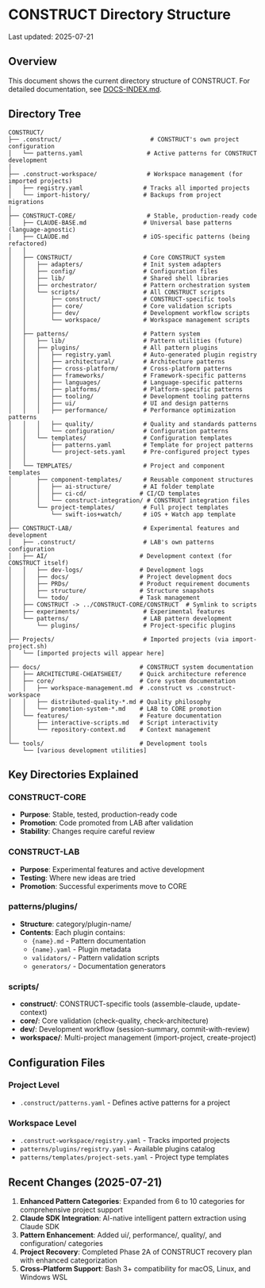 # CONSTRUCT Directory Structure

Last updated: 2025-07-21

## Overview

This document shows the current directory structure of CONSTRUCT. For detailed documentation, see [DOCS-INDEX.md](DOCS-INDEX.md).

## Directory Tree

```
CONSTRUCT/
├── .construct/                         # CONSTRUCT's own project configuration
│   └── patterns.yaml                  # Active patterns for CONSTRUCT development
│
├── .construct-workspace/              # Workspace management (for imported projects)
│   ├── registry.yaml                 # Tracks all imported projects
│   └── import-history/               # Backups from project migrations
│
├── CONSTRUCT-CORE/                    # Stable, production-ready code
│   ├── CLAUDE-BASE.md                # Universal base patterns (language-agnostic)
│   ├── CLAUDE.md                     # iOS-specific patterns (being refactored)
│   │
│   ├── CONSTRUCT/                    # Core CONSTRUCT system
│   │   ├── adapters/                 # Init system adapters
│   │   ├── config/                   # Configuration files
│   │   ├── lib/                      # Shared shell libraries
│   │   ├── orchestrator/             # Pattern orchestration system
│   │   └── scripts/                  # All CONSTRUCT scripts
│   │       ├── construct/            # CONSTRUCT-specific tools
│   │       ├── core/                 # Core validation scripts
│   │       ├── dev/                  # Development workflow scripts
│   │       └── workspace/            # Workspace management scripts
│   │
│   ├── patterns/                     # Pattern system
│   │   ├── lib/                      # Pattern utilities (future)
│   │   ├── plugins/                  # All pattern plugins
│   │   │   ├── registry.yaml         # Auto-generated plugin registry
│   │   │   ├── architectural/        # Architecture patterns
│   │   │   ├── cross-platform/       # Cross-platform patterns
│   │   │   ├── frameworks/           # Framework-specific patterns
│   │   │   ├── languages/            # Language-specific patterns
│   │   │   ├── platforms/            # Platform-specific patterns
│   │   │   ├── tooling/              # Development tooling patterns
│   │   │   ├── ui/                   # UI and design patterns
│   │   │   ├── performance/          # Performance optimization patterns
│   │   │   ├── quality/              # Quality and standards patterns
│   │   │   └── configuration/        # Configuration patterns
│   │   └── templates/                # Configuration templates
│   │       ├── patterns.yaml         # Template for project patterns
│   │       └── project-sets.yaml     # Pre-configured project types
│   │
│   └── TEMPLATES/                    # Project and component templates
│       ├── component-templates/      # Reusable component structures
│       │   ├── ai-structure/         # AI folder template
│       │   ├── ci-cd/               # CI/CD templates
│       │   └── construct-integration/ # CONSTRUCT integration files
│       └── project-templates/        # Full project templates
│           └── swift-ios+watch/      # iOS + Watch app template
│
├── CONSTRUCT-LAB/                    # Experimental features and development
│   ├── .construct/                   # LAB's own patterns configuration
│   ├── AI/                          # Development context (for CONSTRUCT itself)
│   │   ├── dev-logs/                # Development logs
│   │   ├── docs/                    # Project development docs
│   │   ├── PRDs/                    # Product requirement documents
│   │   ├── structure/               # Structure snapshots
│   │   └── todo/                    # Task management
│   ├── CONSTRUCT -> ../CONSTRUCT-CORE/CONSTRUCT  # Symlink to scripts
│   ├── experiments/                  # Experimental features
│   └── patterns/                     # LAB pattern development
│       └── plugins/                  # Project-specific plugins
│
├── Projects/                         # Imported projects (via import-project.sh)
│   └── [imported projects will appear here]
│
├── docs/                            # CONSTRUCT system documentation
│   ├── ARCHITECTURE-CHEATSHEET/     # Quick architecture reference
│   ├── core/                        # Core system documentation
│   │   ├── workspace-management.md  # .construct vs .construct-workspace
│   │   ├── distributed-quality-*.md # Quality philosophy
│   │   └── promotion-system-*.md    # LAB to CORE promotion
│   └── features/                    # Feature documentation
│       ├── interactive-scripts.md   # Script interactivity
│       └── repository-context.md    # Context management
│
└── tools/                           # Development tools
    └── [various development utilities]
```

## Key Directories Explained

### CONSTRUCT-CORE
- **Purpose**: Stable, tested, production-ready code
- **Promotion**: Code promoted from LAB after validation
- **Stability**: Changes require careful review

### CONSTRUCT-LAB
- **Purpose**: Experimental features and active development
- **Testing**: Where new ideas are tried
- **Promotion**: Successful experiments move to CORE

### patterns/plugins/
- **Structure**: category/plugin-name/
- **Contents**: Each plugin contains:
  - `{name}.md` - Pattern documentation
  - `{name}.yaml` - Plugin metadata
  - `validators/` - Pattern validation scripts
  - `generators/` - Documentation generators

### scripts/
- **construct/**: CONSTRUCT-specific tools (assemble-claude, update-context)
- **core/**: Core validation (check-quality, check-architecture)
- **dev/**: Development workflow (session-summary, commit-with-review)
- **workspace/**: Multi-project management (import-project, create-project)

## Configuration Files

### Project Level
- `.construct/patterns.yaml` - Defines active patterns for a project

### Workspace Level
- `.construct-workspace/registry.yaml` - Tracks imported projects
- `patterns/plugins/registry.yaml` - Available plugins catalog
- `patterns/templates/project-sets.yaml` - Project type templates

## Recent Changes (2025-07-21)

1. **Enhanced Pattern Categories**: Expanded from 6 to 10 categories for comprehensive project support
2. **Claude SDK Integration**: AI-native intelligent pattern extraction using Claude SDK
3. **Pattern Enhancement**: Added ui/, performance/, quality/, and configuration/ categories
4. **Project Recovery**: Completed Phase 2A of CONSTRUCT recovery plan with enhanced categorization
5. **Cross-Platform Support**: Bash 3+ compatibility for macOS, Linux, and Windows WSL